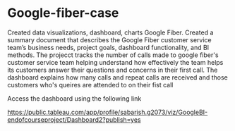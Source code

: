 # Google-fiber-case



Created data visualizations, dashboard, charts Google Fiber. Created a summary document that describes the Google Fiber customer service team’s business needs, project goals, dashboard functionality, and BI methods. The projecct tracks the number of calls made to google fiber's customer service team helping understand how effectively the team helps its customers answer their questions and concerns in their first call. The dashboard explains how many calls and repeat calls are received and those customers who's queires are attended to on their fist call


Access the dashboard using the following link 

https://public.tableau.com/app/profile/sabarish.g2073/viz/GoogleBI-endofcourseproject/Dashboard2?publish=yes
